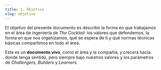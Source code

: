```yaml
---
title: 1. Objetivo
slug: objetivo
---
```


El objetivo del presente documento es describir la forma en que trabajamos en el área de ingeniería de _The Cocktail_: los valores que defendemos, la forma en que nos organizamos, qué se espera de ti y qué normas técnicas básicas compartimos en todo el área.

Este es un **documento vivo**, como el área y la compañía, y crecerá hacia donde tenga sentido, pero siempre bajo nuestros valores y los parámetros de _Challengers, Builders_ y _Learners_.
